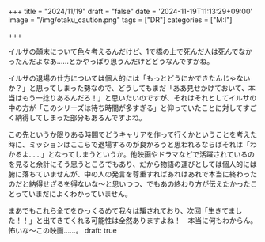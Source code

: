 +++
title = "2024/11/19"
draft = "false"
date = '2024-11-19T11:13:29+09:00'
image = "/img/otaku_caution.png"
tags = ["DR"]
categories = ["M:I"]

+++

イルサの顛末について色々考えるんだけど、1で橋の上で死んだ人は死んでなかったんだよなあ……とかやっぱり思うんだけどどうなんですかね。

イルサの退場の仕方については個人的には「もっとどうにかできたんじゃないか？」と思ってしまった勢なので、どうしてもまだ「ああ見せかけておいて、本当はもう一捻りあるんだろ！」と思いたいのですが、それはそれとしてイルサの中の方が「このシリーズは待ち時間が多すぎる」と仰っていたことに対してすごく納得してしまった部分もあるんですよね。

この先というか限りある時間でどうキャリアを作って行くかということを考えた時に、ミッションはここらで退場するのが良かろうと思われるならばそれは「わかるよ……」となってしまうというか。他映画やドラマなどで活躍されているのを見ると余計にそう思うところでもあり、だから物語の運びとしては個人的には腑に落ちていませんが、中の人の発言を尊重すればあれはあれで本当に終わったのだと納得せざるを得ないな〜と思いつつ、でもあの終わり方が伝えたかったことっていまだによくわかっていません。

まあでもこれら全てをひっくるめて我々は騙されており、次回「生きてました！！」と出てきてくれる可能性は全然ありますよね！　本当に何もわからん。怖いな〜この映画……。
draft: true
